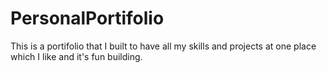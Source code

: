 # PersonalPortifolio
This is a portifolio that I built to have all my skills and projects at one place which I like and it's fun building.
